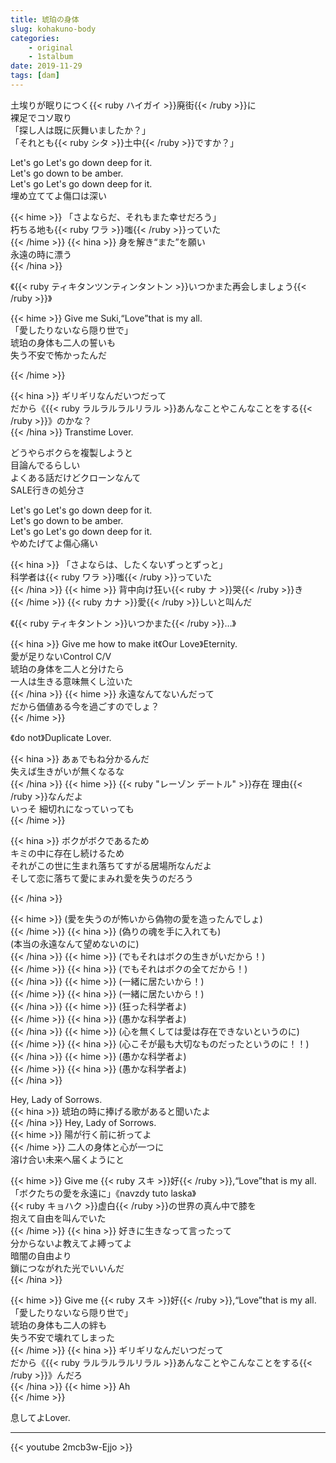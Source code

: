 ```yaml
---
title: 琥珀の身体
slug: kohakuno-body
categories: 
    - original
    - 1stalbum
date: 2019-11-29
tags: [dam]
---
```


土埃りが眠りにつく{{< ruby ハイガイ >}}廃街{{< /ruby >}}に  
裸足でコソ取り  
「探し人は既に灰舞いましたか？」  
「それとも{{< ruby シタ >}}土中{{< /ruby >}}ですか？」  

Let's go Let's go down deep for it.  
Let's go down to be amber.  
Let's go Let's go down deep for it.  
埋め立ててよ傷口は深い  

{{< hime >}}
「さよならだ、それもまた幸せだろう」  
朽ちる地も{{< ruby ワラ >}}嗤{{< /ruby >}}っていた  
{{< /hime >}}
{{< hina >}}
身を解き“また”を願い  
永遠の時に漂う  
{{< /hina >}}

《{{< ruby ティキタンツンティンタントン >}}いつかまた再会しましょう{{< /ruby >}}》  

{{< hime >}}
Give me Suki,“Love”that is my all.  
「愛したりないなら隠り世で」  
琥珀の身体も二人の誓いも  
失う不安で怖かったんだ  

{{< /hime >}}

{{< hina >}}
ギリギリなんだいつだって  
だから《{{< ruby ラルラルラルリラル >}}あんなことやこんなことをする{{< /ruby >}}》のかな？  
{{< /hina >}}
Transtime Lover.  

どうやらボクらを複製しようと  
目論んでるらしい  
よくある話だけどクローンなんて  
SALE行きの処分さ  

Let's go Let's go down deep for it.  
Let's go down to be amber.  
Let's go Let's go down deep for it.  
やめたげてよ傷心痛い  

{{< hina >}}
「さよならは、したくないずっとずっと」  
科学者は{{< ruby ワラ >}}嗤{{< /ruby >}}っていた  
{{< /hina >}}
{{< hime >}}
背中向け狂い{{< ruby ナ >}}哭{{< /ruby >}}き  
{{< /hime >}}
{{< ruby カナ >}}愛{{< /ruby >}}しいと叫んだ  

《{{< ruby ティキタントン >}}いつかまた{{< /ruby >}}…》  

{{< hina >}}
Give me how to make it《Our Love》Eternity.  
愛が足りないControl C/V  
琥珀の身体を二人と分けたら  
一人は生きる意味無くし泣いた  
{{< /hina >}}
{{< hime >}}
永遠なんてないんだって  
だから価値ある今を過ごすのでしょ？  
{{< /hime >}}

《do not》Duplicate Lover.  

{{< hina >}}
あぁでもね分かるんだ  
失えば生きがいが無くなるな  
{{< /hina >}}
{{< hime >}}
{{< ruby "レーゾン デートル" >}}存在 理由{{< /ruby >}}なんだよ  
いっそ 細切れになっていっても  
{{< /hime >}}

{{< hina >}}
ボクがボクであるため  
キミの中に存在し続けるため  
それがこの世に生まれ落ちてすがる居場所なんだよ  
そして恋に落ちて愛にまみれ愛を失うのだろう  

{{< /hina >}}

{{< hime >}}
(愛を失うのが怖いから偽物の愛を造ったんでしょ)  
{{< /hime >}}
{{< hina >}}
(偽りの魂を⼿に⼊れても)  
(本当の永遠なんて望めないのに)  
{{< /hina >}}
{{< hime >}}
(でもそれはボクの⽣きがいだから！)  
{{< /hime >}}
{{< hina >}}
(でもそれはボクの全てだから！)  
{{< /hina >}}
{{< hime >}}
(⼀緒に居たいから！)  
{{< /hime >}}
{{< hina >}}
(⼀緒に居たいから！)  
{{< /hina >}}
{{< hime >}}
(狂った科学者よ)  
{{< /hime >}}
{{< hina >}}
(愚かな科学者よ)  
{{< /hina >}}
{{< hime >}}
(⼼を無くしては愛は存在できないというのに)  
{{< /hime >}}
{{< hina >}}
(⼼こそが最も⼤切なものだったというのに！！)  
{{< /hina >}}
{{< hime >}}
(愚かな科学者よ)  
{{< /hime >}}
{{< hina >}}
(愚かな科学者よ)  
{{< /hina >}}

Hey, Lady of Sorrows.  
{{< hina >}}
琥珀の時に捧げる歌があると聞いたよ  
{{< /hina >}}
Hey, Lady of Sorrows.  
{{< hime >}}
陽が行く前に祈ってよ  
{{< /hime >}}
二人の身体と心が一つに  
溶け合い未来へ届くようにと  

{{< hime >}}
Give me {{< ruby スキ >}}好{{< /ruby >}},“Love”that is my all.  
「ボクたちの愛を永遠に」《navzdy tuto laska》  
{{< ruby キョハク >}}虚白{{< /ruby >}}の世界の真ん中で膝を  
抱えて自由を叫んでいた  
{{< /hime >}}
{{< hina >}}
好きに生きなって言ったって  
分からないよ教えてよ縛ってよ  
暗闇の自由より  
鎖につながれた光でいいんだ  
{{< /hina >}}

{{< hime >}}
Give me {{< ruby スキ >}}好{{< /ruby >}},“Love”that is my all.  
「愛したりないなら隠り世で」  
琥珀の身体も二人の絆も  
失う不安で壊れてしまった  
{{< /hime >}}
{{< hina >}}
ギリギリなんだいつだって  
だから《{{< ruby ラルラルラルリラル >}}あんなことやこんなことをする{{< /ruby >}}》んだろ  
{{< /hina >}}
{{< hime >}}
Ah  
{{< /hime >}}

息してよLover.  

---

{{< youtube 2mcb3w-Ejjo >}}